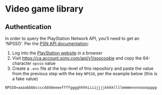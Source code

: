 # Video game library

## Authentication

In order to query the PlayStation Network API, you'll need to get an 'NPSSO'. Per the [PSN API documentation][psn-api-documentation]:

1. Log into the [PlayStation website][playstation-website] in a browser
2. Visit <https://ca.account.sony.com/api/v1/ssocookie> and copy the 64-character `npsso` value
3. Create a `.env` file at the top-level of this repository and paste the value from the previous step with the key `NPSSO`, per the example below (this is a fake value)

```text
NPSSO=aaaabbbbccccddddeeeeffffgggghhhhiiiijjjjkkkkllllmmmmnnnnoooopppp
```

[playstation-website]: https://www.playstation.com
[psn-api-documentation]: https://psn-api.achievements.app/authentication/authenticating-manually
